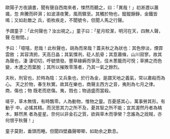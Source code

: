 歐陽子方夜讀書，聞有聲自西南來者，悚然而聽之，曰：「異哉！」初淅瀝以蕭颯，忽
奔騰而砰湃；如波濤夜驚，風雨驟至。其觸於物也，鏦鏦錚錚，金鐵皆鳴；又如赴敵之
兵，銜枚疾走，不聞號令，但聞人馬之行聲。

予謂童子：「此何聲也？汝出視之。」童子曰：「星月皎潔，明河在天，四無人聲，聲
在樹間。」

予曰：「噫嘻，悲哉！此秋聲也，胡為而來哉？蓋夫秋之為狀也：其色慘淡，煙霏雲斂
；其容清抈，天高日晶；其氣慄冽，砭人肌骨；其意蕭條，山川寂寥。故其為聲也，淒
淒切切，呼號憤發。豐草綠縟而爭茂，佳木蔥籠而可悅；草拂之而色變，木遭之而葉脫
；其所以摧敗零落者，乃其一氣之餘烈。

夫秋，刑官也，於時為陰：又兵象也，於行為金，是謂天地之義氣，常以肅殺而為心。
天之於物，春生秋實。故其在樂也，商聲主西方之音，夷則為七月之律。商，傷也；物
既老而悲傷。夷，戮也；物過盛而當殺。

嗟乎，草木無情，有時飄零。人為動物，惟物之靈。百憂感其心，萬事勞其形。有動于
中，必搖其精。而況思其力之所不及，憂其智之所不能；宜其渥然丹者為槁木，黟然黑
者為星星。奈何以非金石之質，欲與草木而爭榮？念誰為之戕賊，亦何恨乎秋聲！」

童子莫對，垂頭而睡。但聞四壁蟲聲唧唧，如助余之歎息。

